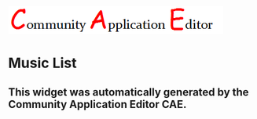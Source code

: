 ![CAE](https://github.com/GHProjectsTest/CAE-Deployment-Temp/blob/gh-pages/frontendComponent-4/img/logo.png)  

Music List
===================


This widget was automatically generated by the Community Application Editor CAE.  
---------------
